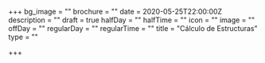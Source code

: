 +++
bg_image = ""
brochure = ""
date = 2020-05-25T22:00:00Z
description = ""
draft = true
halfDay = ""
halfTime = ""
icon = ""
image = ""
offDay = ""
regularDay = ""
regularTime = ""
title = "Cálculo de Estructuras"
type = ""

+++

